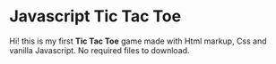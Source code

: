 # Javascript Tic Tac Toe

Hi! this is my first **Tic Tac Toe** game made with Html markup, Css and vanilla Javascript. No required files to download.
